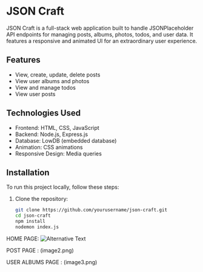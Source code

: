 # JSON Craft

JSON Craft is a full-stack web application built to handle JSONPlaceholder API endpoints for managing posts, albums, photos, todos, and user data. It features a responsive and animated UI for an extraordinary user experience.

## Features

- View, create, update, delete posts
- View user albums and photos
- View and manage todos
- View user posts

## Technologies Used

- Frontend: HTML, CSS, JavaScript
- Backend: Node.js, Express.js
- Database: LowDB (embedded database)
- Animation: CSS animations
- Responsive Design: Media queries

## Installation

To run this project locally, follow these steps:
1. Clone the repository:

   ```bash
   git clone https://github.com/yourusername/json-craft.git
   cd json-craft
   npm install
   nodemon index.js

HOME PAGE:
![Alternative Text](image1.png)

POST PAGE :
(image2.png)

USER ALBUMS PAGE :
(image3.png)